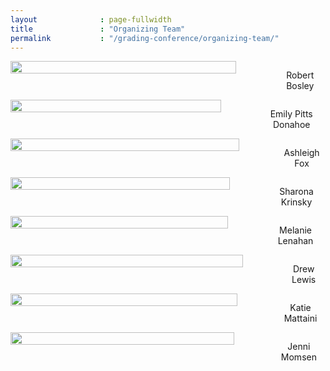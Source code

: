 ```yaml
---
layout              : page-fullwidth
title               : "Organizing Team"
permalink           : "/grading-conference/organizing-team/"
---
```


<div class="row">
    <div class="columns large-3">
      <img src="{{ site.urlimg }}people/bosley.jpg" alt="" width="90%" class="center">
      <p align="center">Robert Bosley</p>
    </div>
    <div class="columns large-3">
      <img src="{{ site.urlimg }}people/donahoe.jpg" alt="" width="90%" class="center">
      <p align="center">Emily Pitts Donahoe</p>
    </div>
    <div class="columns large-3">
      <img src="{{ site.urlimg }}people/fox.jpg" alt="" width="90%" class="center">
      <p align="center">Ashleigh Fox</p>
    </div>
    <div class="columns large-3">
      <img src="{{ site.urlimg }}people/krinsky.jpg" alt="" width="90%" class="center">
      <p align="center">Sharona Krinsky</p>
    </div>
</div>

<div class="row">
    <div class="columns large-3">
      <img src="{{ site.urlimg }}people/lenahan.jpg" alt="" width="90%" class="center">
      <p align="center">Melanie Lenahan</p>
    </div>
    <div class="columns large-3">
      <img src="{{ site.urlimg }}people/lewis.jpg" alt="" width="90%" class="center">
      <p align="center">Drew Lewis</p>
    </div>
    <div class="columns large-3">
      <img src="{{ site.urlimg }}people/mattaini.png" alt="" width="90%" class="center">
      <p align="center">Katie Mattaini</p>
    </div>
    <div class="columns large-3">
      <img src="{{ site.urlimg }}people/momsen.jpg" alt="" width="90%" class="center">
      <p align="center">Jenni Momsen</p>
    </div>
</div>


